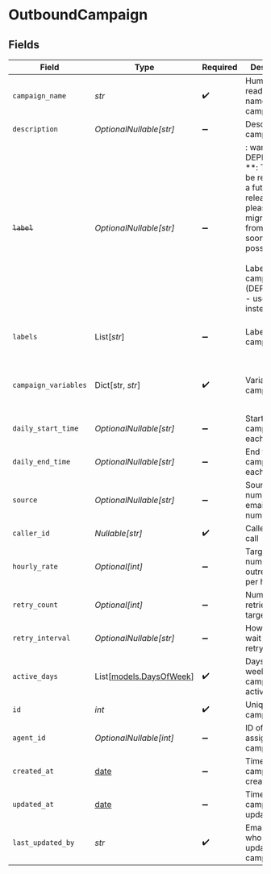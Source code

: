 # OutboundCampaign


## Fields

| Field                                                                                                                                                                         | Type                                                                                                                                                                          | Required                                                                                                                                                                      | Description                                                                                                                                                                   | Example                                                                                                                                                                       |
| ----------------------------------------------------------------------------------------------------------------------------------------------------------------------------- | ----------------------------------------------------------------------------------------------------------------------------------------------------------------------------- | ----------------------------------------------------------------------------------------------------------------------------------------------------------------------------- | ----------------------------------------------------------------------------------------------------------------------------------------------------------------------------- | ----------------------------------------------------------------------------------------------------------------------------------------------------------------------------- |
| `campaign_name`                                                                                                                                                               | *str*                                                                                                                                                                         | :heavy_check_mark:                                                                                                                                                            | Human readable name of campaign                                                                                                                                               | Outbound Campaign 1                                                                                                                                                           |
| `description`                                                                                                                                                                 | *OptionalNullable[str]*                                                                                                                                                       | :heavy_minus_sign:                                                                                                                                                            | Description of campaign                                                                                                                                                       | This is a test campaign                                                                                                                                                       |
| ~~`label`~~                                                                                                                                                                   | *OptionalNullable[str]*                                                                                                                                                       | :heavy_minus_sign:                                                                                                                                                            | : warning: ** DEPRECATED **: This will be removed in a future release, please migrate away from it as soon as possible.<br/><br/>Label for campaign (DEPRECATED - use labels instead) | test                                                                                                                                                                          |
| `labels`                                                                                                                                                                      | List[*str*]                                                                                                                                                                   | :heavy_minus_sign:                                                                                                                                                            | Labels for campaign                                                                                                                                                           | [<br/>"test",<br/>"demo"<br/>]                                                                                                                                                |
| `campaign_variables`                                                                                                                                                          | Dict[str, *str*]                                                                                                                                                              | :heavy_check_mark:                                                                                                                                                            | Variables for campaign                                                                                                                                                        | {<br/>"key": "value",<br/>"key2": "value2"<br/>}                                                                                                                              |
| `daily_start_time`                                                                                                                                                            | *OptionalNullable[str]*                                                                                                                                                       | :heavy_minus_sign:                                                                                                                                                            | Start time of campaign each day                                                                                                                                               | 09:00:00                                                                                                                                                                      |
| `daily_end_time`                                                                                                                                                              | *OptionalNullable[str]*                                                                                                                                                       | :heavy_minus_sign:                                                                                                                                                            | End time of campaign each day                                                                                                                                                 | 17:00:00                                                                                                                                                                      |
| `source`                                                                                                                                                                      | *OptionalNullable[str]*                                                                                                                                                       | :heavy_minus_sign:                                                                                                                                                            | Source phone number, email, or SMS number                                                                                                                                     | +19032900844                                                                                                                                                                  |
| `caller_id`                                                                                                                                                                   | *Nullable[str]*                                                                                                                                                               | :heavy_check_mark:                                                                                                                                                            | Caller ID for call                                                                                                                                                            | 19995551234                                                                                                                                                                   |
| `hourly_rate`                                                                                                                                                                 | *Optional[int]*                                                                                                                                                               | :heavy_minus_sign:                                                                                                                                                            | Target number of outreach calls per hour                                                                                                                                      | 25                                                                                                                                                                            |
| `retry_count`                                                                                                                                                                 | *Optional[int]*                                                                                                                                                               | :heavy_minus_sign:                                                                                                                                                            | Number of retries per target                                                                                                                                                  | 1                                                                                                                                                                             |
| `retry_interval`                                                                                                                                                              | *OptionalNullable[str]*                                                                                                                                                       | :heavy_minus_sign:                                                                                                                                                            | How long to wait before retrying                                                                                                                                              | 30m                                                                                                                                                                           |
| `active_days`                                                                                                                                                                 | List[[models.DaysOfWeek](../models/daysofweek.md)]                                                                                                                            | :heavy_check_mark:                                                                                                                                                            | Days of the week when campaign is active                                                                                                                                      | ["mon", "tue", "wed", "thu", "fri"]                                                                                                                                           |
| `id`                                                                                                                                                                          | *int*                                                                                                                                                                         | :heavy_check_mark:                                                                                                                                                            | Unique ID for campaign                                                                                                                                                        | 1                                                                                                                                                                             |
| `agent_id`                                                                                                                                                                    | *OptionalNullable[int]*                                                                                                                                                       | :heavy_minus_sign:                                                                                                                                                            | ID of agent assigned to campaign                                                                                                                                              | agent_id                                                                                                                                                                      |
| `created_at`                                                                                                                                                                  | [date](https://docs.python.org/3/library/datetime.html#date-objects)                                                                                                          | :heavy_minus_sign:                                                                                                                                                            | Timestamp of campaign creation                                                                                                                                                | 2025-08-14T00:00:00Z                                                                                                                                                          |
| `updated_at`                                                                                                                                                                  | [date](https://docs.python.org/3/library/datetime.html#date-objects)                                                                                                          | :heavy_minus_sign:                                                                                                                                                            | Timestamp of campaign update                                                                                                                                                  | 2025-08-14T00:00:00Z                                                                                                                                                          |
| `last_updated_by`                                                                                                                                                             | *str*                                                                                                                                                                         | :heavy_check_mark:                                                                                                                                                            | Email of user who last updated campaign                                                                                                                                       | user@email.com                                                                                                                                                                |